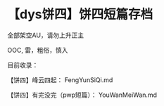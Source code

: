 # 【dys饼四】饼四短篇存档

全部架空AU，请勿上升正主

OOC, 雷，粗俗，慎入

目前收录：

【饼四】峰云四起： FengYunSiQi.md

【饼四】有完没完（pwp短篇）： YouWanMeiWan.md
